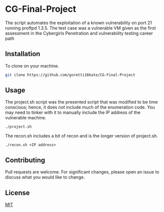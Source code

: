 # CG-Final-Project

The script automates the exploitation of a known vulnerability on port 21 running proftpd 1.3.5. The test case was a vulnerable VM given as the first assessment in the Cybergirls Penetration and vulnerability testing career path

## Installation

To clone on your machine.

```bash
git clone https://github.com/goretti16kate/CG-Final-Project
```

## Usage

The project.sh script was the presented script that was modified to be time conscious; hence, it does not include much of the enumeration code.
You may need to tinker with it to manually include the IP address of the vulnerable machine.

``` ./project.sh ```

The recon.sh includes a bit of recon and is the longer version of project.sh.

``` ./recon.sh <IP address> ```

## Contributing
Pull requests are welcome. For significant changes, please open an issue to discuss what you would like to change.


## License
[MIT](https://choosealicense.com/licenses/mit/)
